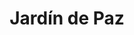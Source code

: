 ---
title: "Jardín de Paz"
url: /ciudad-autonoma-de-buenos-aires/jardin-de-paz/
shop: Bestattungen
---